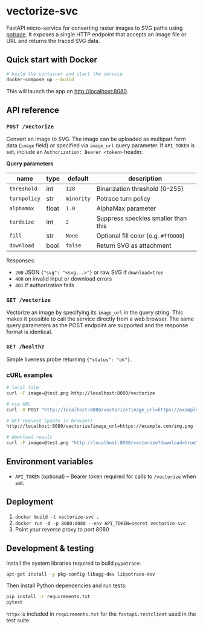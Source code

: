 # vectorize-svc

FastAPI micro-service for converting raster images to SVG paths using [potrace](http://potrace.sourceforge.net/). It exposes a single HTTP endpoint that accepts an image file or URL and returns the traced SVG data.

## Quick start with Docker

```bash
# build the container and start the service
docker-compose up --build
```

This will launch the app on [http://localhost:8080](http://localhost:8080).

## API reference

### `POST /vectorize`

Convert an image to SVG. The image can be uploaded as multipart form data (`image` field) or specified via `image_url` query parameter. If `API_TOKEN` is set, include an `Authorization: Bearer <token>` header.

**Query parameters**

| name | type | default | description |
| --- | --- | --- | --- |
| `threshold` | int | `128` | Binarization threshold (0–255) |
| `turnpolicy` | str | `minority` | Potrace turn policy |
| `alphamax` | float | `1.0` | AlphaMax parameter |
| `turdsize` | int | `2` | Suppress speckles smaller than this |
| `fill` | str | `None` | Optional fill color (e.g. `#ff0000`) |
| `download` | bool | `false` | Return SVG as attachment |

Responses:
- `200` JSON `{"svg": "<svg...>"}` or raw SVG if `download=true`
- `400` on invalid input or download errors
- `401` if authorization fails

### `GET /vectorize`

Vectorize an image by specifying its `image_url` in the query string. This makes
it possible to call the service directly from a web browser. The same query
parameters as the POST endpoint are supported and the response format is
identical.

### `GET /healthz`

Simple liveness probe returning `{"status": "ok"}`.

### cURL examples

```bash
# local file
curl -F image=@test.png http://localhost:8080/vectorize

# via URL
curl -X POST "http://localhost:8080/vectorize?image_url=https://example.com/img.png"

# GET request (paste in browser)
http://localhost:8080/vectorize?image_url=https://example.com/img.png

# download result
curl -F image=@test.png "http://localhost:8080/vectorize?download=true" -o out.svg
```

## Environment variables

- `API_TOKEN` (optional) – Bearer token required for calls to `/vectorize` when set.

## Deployment

1. `docker build -t vectorize-svc .`
2. `docker run -d -p 8080:8080 --env API_TOKEN=secret vectorize-svc`
3. Point your reverse proxy to port 8080

## Development & testing

Install the system libraries required to build `pypotrace`:

```bash
apt-get install -y pkg-config libagg-dev libpotrace-dev
```

Then install Python dependencies and run tests:

```bash
pip install -r requirements.txt
pytest
```

`httpx` is included in `requirements.txt` for the `fastapi.testclient` used in the test suite.
